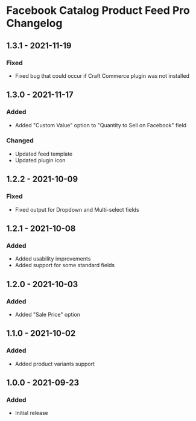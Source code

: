 # Facebook Catalog Product Feed Pro Changelog

## 1.3.1 - 2021-11-19
### Fixed
- Fixed bug that could occur if Craft Commerce plugin was not installed

## 1.3.0 - 2021-11-17
### Added
- Added "Custom Value" option to "Quantity to Sell on Facebook" field

### Changed
- Updated feed template
- Updated plugin icon

## 1.2.2 - 2021-10-09
### Fixed
- Fixed output for Dropdown and Multi-select fields

## 1.2.1 - 2021-10-08
### Added
- Added usability improvements
- Added support for some standard fields

## 1.2.0 - 2021-10-03
### Added
- Added "Sale Price" option

## 1.1.0 - 2021-10-02
### Added
- Added product variants support

## 1.0.0 - 2021-09-23
### Added
- Initial release
